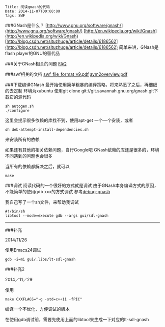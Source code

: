     Title: 阅读gnash的代码
    Date: 2014-11-07T00:00:00
    Tags: SWF

###GNash是什么？
[http://www.gnu.org/software/gnash/](http://www.gnu.org/software/gnash/)
[http://en.wikipedia.org/wiki/Gnash](http://en.wikipedia.org/wiki/Gnash)
[http://blog.csdn.net/situzhuge/article/details/6186562](http://blog.csdn.net/situzhuge/article/details/6186562)
简单来讲，GNash是flash player的GNU的替代品

###关于GNash相关的问题
[FAQ](http://www.gnashdev.org/?q=node/25)

###swf相关的文档
[swf_file_format_v9.pdf](http://pan.baidu.com/s/1i3BpNI9)
[avm2overview.pdf](http://pan.baidu.com/s/1eQna3kA)

###下载编译GNash
最开始使用简单粗暴的编译策略，将来熟悉了之后，再细细的去定制
环境为xubuntu
使用git clone git://git.savannah.gnu.org/gnash.git下载它的源代码
    
    sh autogen.sh
    ./configure

这里会提示很多依赖的库找不到，使用apt-get 一个一个安装，或者

    sh deb-attempt-install-dependencies.sh
    
来安装所有的依赖

如果还有其他的相关依赖问题，自行Google吧
GNash依赖的库还是很多的，环境不同遇到的问题也会很多

当所有的依赖都解决之后，就可以

    make
    
###调试
阅读代码的一个很好的方式就是调试
由于GNash本身编译方式的原因，不能简单的使用gdb xxx的方式调试
参考[debug-gnash](http://wiki.gnashdev.org/Debugging_Tips)

我自己写了一个sh文件，来帮助我调试

    #!/bin/sh
    libtool --mode=execute gdb --args gui/sdl-gnash
    
---
###补充

2014/11/26

使用Emacs24调试 

    gdb -i=mi gui/.libs/lt-sdl-gnash
    
###补充2

2014／11／29

使用

    make CXXFLAGS="-g -std=c++11 -fPIC"

编译一个不优化，方便调试的版本

在使用gdb调试前，需要先使用上面的libtool来生成一下对应的lt-sdl-gnash
